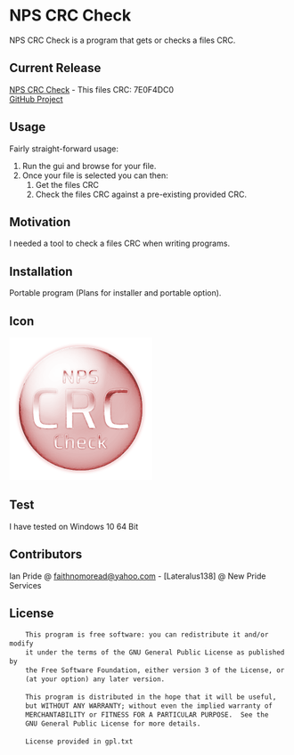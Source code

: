 # NPS CRC Check
NPS CRC Check is a program that gets or checks a files CRC.

## Current Release
[NPS CRC Check](https://github.com/Lateralus138/NPS-CRC-Check/releases/download/1.3.18.18/NPS-CRC-CHECK.exe) - This files CRC: 7E0F4DC0<br />
[GitHub Project](https://github.com/Lateralus138/NPS-CRC-Check)


## Usage

Fairly straight-forward usage:<br />

1. Run the gui and browse for your file.
1. Once your file is selected you can then:
	1. Get the files CRC<br />
	1. Check the files CRC against a pre-existing provided CRC.

## Motivation
I needed a tool to check a files CRC when writing programs.

## Installation
Portable program (Plans for installer and portable option).

## Icon
![Program Icon](/images/crc_icon.png)


## Test
I have tested on Windows 10 64 Bit

## Contributors

Ian Pride @ faithnomoread@yahoo.com - [Lateralus138] @ New Pride Services 

## License
```
	This program is free software: you can redistribute it and/or modify
    it under the terms of the GNU General Public License as published by
    the Free Software Foundation, either version 3 of the License, or
    (at your option) any later version.

    This program is distributed in the hope that it will be useful,
    but WITHOUT ANY WARRANTY; without even the implied warranty of
    MERCHANTABILITY or FITNESS FOR A PARTICULAR PURPOSE.  See the
    GNU General Public License for more details.

	License provided in gpl.txt
```
